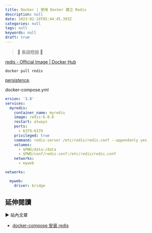 ```yaml
---
title: Docker | 使用 Docker 建立 Redis
description: null
date: 2023-02-18T05:44:45.393Z
categories: null
tags: null
keywords: null
draft: true
---
```


> 🔖 長話短說 🔖
>

<!--more-->

[redis - Official Image | Docker Hub](https://hub.docker.com/_/redis)

```shell
docker pull redis
```

[persistence](http://redis.io/topics/persistence).

docker-compose.yml
```yml
ersion: '3.8'
services:
  myredis:
    container_name: myredis
    image: redis:6.0.6
    restart: always
    ports:
      - 6379:6379
    privileged: true
    command: redis-server /etc/redis/redis.conf --appendonly yes
    volumes:
      - $PWD/data:/data
      - $PWD/conf/redis.conf:/etc/redis/redis.conf
    networks:
      - myweb

networks:

  myweb:
    driver: bridge
```

## 延伸閱讀

▶ 站內文章



- [docker-compose 安装 redis](https://blog.51cto.com/u_6192297/3299825)